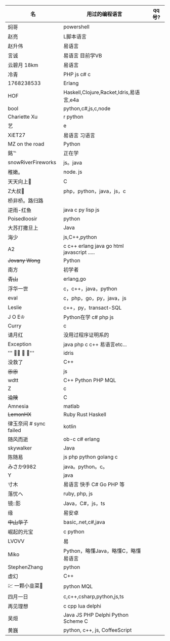 | 名 | 用过的编程语言 | qq号? |
| ------------- | ------------- | -------------
焖哥 | powershell
赵亮 | L脚本语言
赵升伟 | 易语言
言诚 | 易语言 目前学VB
云碧月                 18km | 易语言
冷青 | PHP  js  c# c
1768238533 | Erlang
HOF | Haskell,Clojure,Racket,Idris,易语言,e4a
bool | python,c#,js,c,node
Chariette Xu | r python
艺 | e
XiET27 | 易语言 习语言
MZ on the road | Python
銘℡ | 正在学
snowRiverFireworks | js。java
稚嫩。| node. js
天天向上🍃  | C
Z大叔💋  | php，python，java，js，c
桥非桥。路归路 |
逆雨-红鱼 | java c py lisp js
Poisedloosir | python
大苏打撒旦上          | Java
海少 | js,C++,python
A2 | c c++ erlang java go html javascript .....
~~Jovany Wong~~ | Python
南方 | 初学者
~~青山~~ | erlang,go
浮华一世 | c，c++，java，python
eval | c，php，go，py，java，js
Leslie | c++，py，transact-SQL
J O E♔ | Python在学  c#  php js
Curry | c
请月红 | 没用过程序证明系的
Exception | java php c c++ 易语言etc...
''' ⃢・ ・ ⃢'''| idris
没救了 | C++
~~尜尜~~ | js
wdtt | C++ Python PHP MQL
|             Z | c |
~~淪険~~ | C
Amnesia | matlab
~~LemonHX~~ | Ruby Rust Haskell
律玉奈间 # sync failed | kotlin
随风而逝 | ob-c c# erlang
skywalker | Java
陈随易 | js php python golang c
みさか9982 | java。python。c。
Y | java
寸木 | 易语言 快手 C#  Go PHP 等
落忧へ | ruby, php, js
镜::影 | Java，C#，js，ts
缘 | 易安卓
~~中山华子~~ | basic,.net,c#,java
崛起的元宝	|	c python
LVOVV	| 易
Miko	| Python，略懂Java，略懂C，略懂易语言
StephenZhang	| python
虚幻 	| C++
💹 一颗小韭菜🍃 	| python MQL
四月一日	|c,c++,csharp,python,js,ts
再见理想	|c cpp lua delphi
吴烜 | Java JS PHP Delphi Python Scheme C
黄巍 | python, c++, js, CoffeeScript